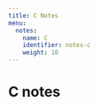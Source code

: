 ```yaml
---
title: C Notes
menu:
  notes:
    name: C
    identifier: notes-c
    weight: 10
---
```


# C notes

